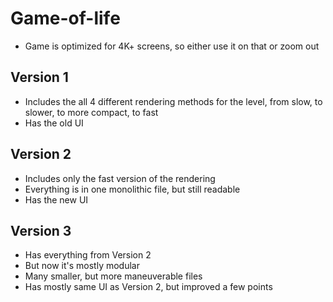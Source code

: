 # Game-of-life

- Game is optimized for 4K+ screens, so either use it on that or zoom out


## Version 1

- Includes the all 4 different rendering methods for the level, from slow, to slower, to more compact, to fast
- Has the old UI


## Version 2

- Includes only the fast version of the rendering
- Everything is in one monolithic file, but still readable
- Has the new UI


## Version 3

- Has everything from Version 2
- But now it's mostly modular
- Many smaller, but more maneuverable files
- Has mostly same UI as Version 2, but improved a few points
